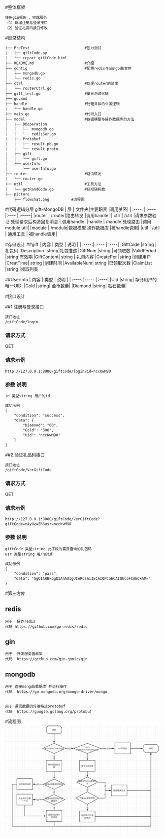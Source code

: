 #整体框架
```
使用gin框架 ，完成服务
（1）新增注册与登录接口
（2）验证礼品码接口修改
```
#目录结构
```
├── PreTest                         #压力测试
│   ├── giftCode.py
│   └── report_giftCode.html
├── README.md                       #介绍
├── config                          #配置redis与mongodb文件
│   ├── mongodb.go
│   └── redis.go
├── ctrl                            #处理router的请求
│   └── routerCtrl.go
├── gift_test.go                    #单元测试代码
├── go.mod
├── handle                          #处理具体的业务逻辑
│   └── handle.go
├── main.go                         #代码入口
├── model                           #数据模型与操作数据库的方法
│   ├── DBoperation             
│   │   ├── mongodb.go
│   │   └── redisSer.go
│   ├── Protobuf
│   │   ├── result.pb.go
│   │   └── result.proto
│   ├── gift
│   │   └── gift.go
│   └── userInfo
│       └── userInfo.go
├── router                          #路由转发
│   └── router.go
├── util                            #工具方法
│   └── getRandCode.go              #获取随机数
├── picture                         
    ├── flowchat.png          #流程图
```

#代码逻辑分层  gift-MongoDB
| 层     | 文件夹|主要职责 |调用关系|
| :----: | :----|:---- | :-----|
|router  | /router|路由转发 |调用handle|
| ctrl   | /ctrl  |请求参数验证 处理请求后构造回复消息 | 调用handle|
|handle  | /handle|处理路由 |调用module util|
|module  | /module|数据模型 操作数据库 |被handle调用|
|util    | /util | 通用工具 | 被handle调用|

#存储设计
##gift
| 内容 | 类型 |  说明 |
| :----:| :---- | :----|
|GiftCode |string |礼包码
|Description |string|礼包描述
|GiftNum |string	|可领取数
|ValidPeriod |string|有效期
|GiftContent| string | 礼包内容
|CreatePer |string  |创建用户
|CreatTime| string  |创建时间
|AvailableNum| string |已领取次数
|ClaimList |string   |领取列表

##UserInfo
| 内容 | 类型 |  说明 |
| :----:| :---- | :----|
|Uid  |string| 存储用户的唯一UID|
|Gold |string| 金币数量|
|Diamond |string| 钻石数量|

#接口设计

##1.注册与登录接口

```
接口地址 
/giftCode/login 
```
### 请求方式
GET
### 请求示例
```
http://127.0.0.1:8080/giftCode/login?id=nccKwM9O
```
### 参数  说明

``` 
id 类型string 用户的id
```

```
成功示例 
{
    "condition": "success",
    "data": {
        "Diamond": "60",
        "Gold": "300",
        "Uid": "nccKwM9O"
    }
}
```

##2.验证礼品码接口

```
接口地址 
/giftCode/VerGiftCode 
```
### 请求方式
GET
### 请求示例
```
http://127.0.0.1:8080/giftCode/VerGiftCode?giftCode=nAyUzwZh&usr=nccKwM9O
```
### 参数  说明
``` 
giftCode 类型string 此字段为需要查询的礼包码
usr 类型string 用户的id
```

```
成功示例 
{
    "condition": "pass",
    "data": "GgQIARBkGgQIAhAUIgUIARCsAiIECAIQPCoECAIQUCoFCAEQkAM="
}
```

#第三方库
## redis
```
用于  操作redis 
代码 https://github.com/go-redis/redis
```

## gin
```
用于  开发服务器框架
代码  https://github.com/gin-gonic/gin 
```

## mongodb
```
用于 连接mongdb数据库 并进行操作
代码  https://go.mongodb.org/mongo-driver/mongo
```

##
```
用于 通信数据的传输格式protobuf
代码  https://google.golang.org/protobuf      
```
#流程图
![xxx](picture/flowchat.png)